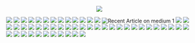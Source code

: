 <p align="center">
<img src="https://media.tenor.com/p5q73vRBB5sAAAAC/obiwan-hellothere.gif">
</p>

<img src="https://img.shields.io/badge/1Password-0094F5?logo=1password&logoColor=fff&style=flat-square">
<img src="https://img.shields.io/badge/Ubuntu-E95420?style=flat-square&logo=ubuntu&logoColor=white">
<img src="https://img.shields.io/badge/Cent%20OS-262577?style=flat-square&logo=CentOS&logoColor=white">
<img src="https://img.shields.io/badge/Ansible-EE0000?style=flat-square&logo=ansible&logoColor=white">
<img src="https://img.shields.io/badge/Atlassian-0052CC?style=flat-square&logo=Atlassian&logoColor=white">
<img src="https://img.shields.io/badge/Bash-4EAA25?style=flat-square&logo=GNU%20Bash&logoColor=white"> 
<img src="https://img.shields.io/badge/Chocolatey-23172BF4?style=flat-square&logo=Chocolatey&logoColor=white">
<img src="https://img.shields.io/badge/Cloudflare-F38020?style=flat-square&logo=Cloudflare&logoColor=white">
<img src="https://img.shields.io/badge/Confluence-23172BF4?style=flat-square&logo=confluence&logoColor=white">
<img src="https://img.shields.io/badge/Discord-5865F2?style=flat-square&logo=Discord&logoColor=white">
<img src="https://img.shields.io/badge/Docker-2496ED?style=flat-square&logo=docker&logoColor=white">
<img src="https://img.shields.io/badge/GIMP-5C5543?style=flat-square&logo=gimp&logoColor=white">
<img src="https://img.shields.io/badge/Git-F05032?style=flat-square&logo=git&logoColor=white">
<img src="https://img.shields.io/badge/GitHub-181717?style=flat-square&logo=github&logoColor=white" alt="Recent Article on medium 1">
<img src="https://img.shields.io/badge/GitHub%20Actions-2088FF?style=flat-square&logo=github%20actions&logoColor=white">
<img src="https://img.shields.io/badge/Jira-0052CC?style=flat-square&logo=Jira&logoColor=white">
<img src="https://img.shields.io/badge/Let%27s%20Encrypt-003A70?style=flat-square&logo=Let%27s%20Encrypt&logoColor=white">
<img src="https://img.shields.io/badge/Microsoft_Visio-3955A3?style=flat-square&logo=microsoft-visio&logoColor=white">
<img src="https://img.shields.io/badge/MySQL-4479A1?style=flat-square&logo=MySQL&logoColor=white">
<img src="https://img.shields.io/badge/NGINX-009639?logo=NGINX&style=flat-square&logoColor=white">
<img src="https://img.shields.io/badge/npm-CB3837?style=flat-square&logo=npm&logoColor=white">
<img src="https://img.shields.io/badge/Pi-hole-96060C?style=flat-square&logo=Pi-hole&logoColor=white">
<img src="https://img.shields.io/badge/Plex-EBAF00?style=flat-square&logo=Plex&logoColor=white">
<img src="https://img.shields.io/badge/Pluralsight-F15B2A?style=flat-square&logo=Pluralsight&logoColor=white">
<img src="https://img.shields.io/badge/RaspberryPi-A22846?style=flat-square&logo=Raspberry-Pi">
<img src="https://img.shields.io/badge/Steam-000000?style=flat-square&logo=Steam&logoColor=white">
<img src="https://img.shields.io/badge/Terraform-7B42BC?style=flat-square&logo=terraform&logoColor=white">
<img src="https://img.shields.io/badge/Visual_Studio_Code-007ACC?style=flat-square&logo=visual%20studio%20code&logoColor=white">
<img src="https://img.shields.io/badge/VMware-607078?style=flat-square&logo=vmware&logoColor=white">
<img src="https://img.shields.io/badge/Windows-0078D6?style=flat-square&logo=Windows&logoColor=white"> 
<img src="https://img.shields.io/badge/Windows%2011-0078D4?style=flat-square&logo=Windows%2011&logoColor=white">
<img src="(https://img.shields.io/badge/VMware-607078?logo=vmware&logoColor=fff&style=flat-square">
<img src="(https://img.shields.io/badge/Microsoft%20SQL%20Server-CC2927?logo=microsoftsqlserver&logoColor=fff&style=flat">
<img src="https://img.shields.io/badge/Microsoft%20OneDrive-0078D4?logo=microsoftonedrive&logoColor=fff&style=flat-square">
<img src="https://img.shields.io/badge/Minecraft-62B47A?logo=minecraft&logoColor=fff&style=flat-square">
<img src="https://img.shields.io/badge/Homebrew-FBB040?logo=homebrew&logoColor=fff&style=flat-square">
<img src="https://img.shields.io/badge/Home%20Assistant-41BDF5?logo=homeassistant&logoColor=fff&style=flat-square">
<img src="https://img.shields.io/badge/Spotify-1DB954?logo=spotify&logoColor=fff&style=flat-square">
<img src="https://img.shields.io/badge/Xbox-107C10?logo=xbox&logoColor=fff&style=flat-square">
<img src="https://img.shields.io/badge/PlayStation%205-003791?logo=playstation5&logoColor=fff&style=flat-square">
<img src="https://img.shields.io/badge/Windows%20Terminal-4D4D4D?logo=windowsterminal&logoColor=fff&style=flat-square">
<img src="https://img.shields.io/badge/Miro-050038?logo=miro&logoColor=fff&style=flat-square">
<img src="https://img.shields.io/badge/Microsoft%20Azure-0078D4?logo=microsoftazure&logoColor=fff&style=flat-square">
<img src="(https://img.shields.io/badge/Microsoft%20SQL%20Server-CC2927?logo=microsoftsqlserver&logoColor=fff&style=flat-square">
<img src="https://img.shields.io/badge/Azure%20Functions-0062AD?logo=azurefunctions&logoColor=fff&style=flat-square">
<img src="(https://img.shields.io/badge/GitHub-181717?logo=github&logoColor=fff&style=flat-square">
<img src="https://img.shields.io/badge/GitHub%20Pages-222?logo=githubpages&logoColor=fff&style=flat-square">
<img src="https://img.shields.io/badge/GitHub%20Actions-2088FF?logo=githubactions&logoColor=fff&style=flat-square">
<img src="https://img.shields.io/badge/Atom-66595C?logo=atom&logoColor=fff&style=flat-square">
<img src="https://img.shields.io/badge/Apple-000?logo=apple&logoColor=fff&style=flat-square">
<img src="https://img.shields.io/badge/Unity-FFF?logo=unity&logoColor=000&style=flat-square">
<img src="https://img.shields.io/badge/Dell-007DB8?logo=dell&logoColor=fff&style=flat-square">